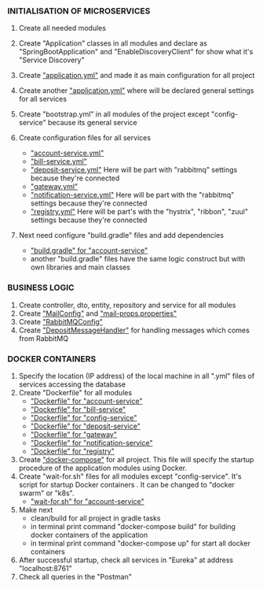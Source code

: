 ### INITIALISATION OF MICROSERVICES  
1. Create all needed modules
2. Create "Application" classes in all modules and declare as "SpringBootApplication" and "EnableDiscoveryClient" for show what it's "Service Discovery"
3. Create ["application.yml"](../spring-cloud-microservices/config-service/src/main/resources/application.yml) and made it as main configuration for all project 
4. Create another ["application.yml"](../spring-cloud-microservices/config-service/src/main/resources/services/application.yml) where will be declared general settings for all services
5. Create "bootstrap.yml" in all modules of the project except "config-service" because its general service
6. Create configuration files for all services 
   - ["account-service.yml"](../spring-cloud-microservices/config-service/src/main/resources/services/account-service.yml)
   - ["bill-service.yml"](../spring-cloud-microservices/config-service/src/main/resources/services/bill-service.yml)
   - ["deposit-service.yml"](../spring-cloud-microservices/config-service/src/main/resources/services/deposit-service.yml) Here will be part with "rabbitmq" settings because they're connected  
   - ["gateway.yml"](../spring-cloud-microservices/config-service/src/main/resources/services/gateway.yml)
   - ["notification-service.yml"](../spring-cloud-microservices/config-service/src/main/resources/services/notification-service.yml) Here will be part with the "rabbitmq" settings because they're connected
   - ["registry.yml"](../spring-cloud-microservices/config-service/src/main/resources/services/registry.yml) Here will be part's with the "hystrix", "ribbon", "zuul" settings because they're connected

7. Next need configure "build.gradle" files and add dependencies
   - ["build.gradle" for "account-service"](../spring-cloud-microservices/account-service/build.gradle)
   - another "build.gradle" files have the same logic construct but with own libraries and main classes

### BUSINESS LOGIC

1. Create controller, dto, entity, repository and service for all modules
2. Create ["MailConfig"](../spring-cloud-microservices/notification-service/src/main/java/com/javastart/notification/config/MailConfig.java) and ["mail-props.properties"](../spring-cloud-microservices/notification-service/src/main/resources/mail-props.properties)
3. Create ["RabbitMQConfig"](../spring-cloud-microservices/notification-service/src/main/java/com/javastart/notification/config/RabbitMQConfig.java)
4. Create ["DepositMessageHandler"](../spring-cloud-microservices/notification-service/src/main/java/com/javastart/notification/service/DepositMessageHandler.java) for handling messages which comes from RabbitMQ

### DOCKER CONTAINERS 

1. Specify the location (IP address) of the local machine in all ".yml" files of services accessing the database 
2. Create "Dockerfile" for all modules 
   - ["Dockerfile" for "account-service"](../spring-cloud-microservices/account-service/Dockerfile)
   - ["Dockerfile" for "bill-service"](../spring-cloud-microservices/bill-service/Dockerfile)
   - ["Dockerfile" for "config-service"](../spring-cloud-microservices/config-service/Dockerfile)
   - ["Dockerfile" for "deposit-service"](../spring-cloud-microservices/deposit-service/Dockerfile)
   - ["Dockerfile" for "gateway"](../spring-cloud-microservices/gateway/Dockerfile)
   - ["Dockerfile" for "notification-service"](../spring-cloud-microservices/notification-service/Dockerfile)
   - ["Dockerfile" for "registry"](../spring-cloud-microservices/registry/Dockerfile)
3. Create ["docker-compose"](../spring-cloud-microservices/docker-compose.yml) for all project. This file will specify the startup procedure of the application modules using Docker.
4. Create "wait-for.sh" files for all modules except "config-service". It's script for startup Docker containers . It can be changed to "docker swarm" or "k8s".
   - ["wait-for.sh" for "account-service"](../spring-cloud-microservices/account-service/wait-for.sh)
5. Make next
   - clean/build for all project in gradle tasks 
   - in terminal print command "docker-compose build" for building docker containers of the application
   - in terminal print command "docker-compose up" for start all docker containers
6. After successful startup, check all services in "Eureka" at address "localhost:8761"
7. Check all queries in the "Postman"